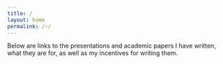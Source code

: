 ```yaml
---
title: /
layout: home
permalink: /~/
---
```


Below are links to the presentations and academic papers I have written, what they are for, as well as my incentives for writing them.

